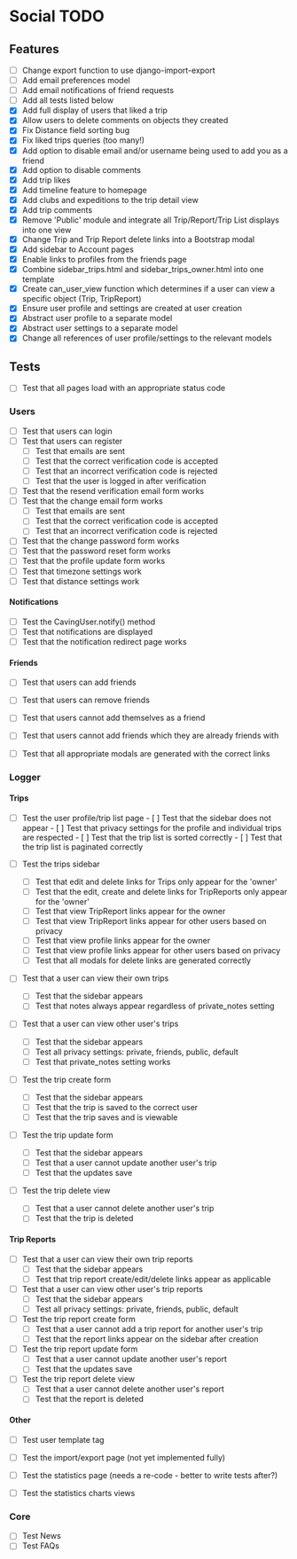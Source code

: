 # Social TODO

## Features
- [ ] Change export function to use django-import-export
- [ ] Add email preferences model
- [ ] Add email notifications of friend requests
- [ ] Add all tests listed below
- [X] Add full display of users that liked a trip
- [X] Allow users to delete comments on objects they created
- [X] Fix Distance field sorting bug
- [X] Fix liked trips queries (too many!)
- [X] Add option to disable email and/or username being used to add you as a friend
- [X] Add option to disable comments
- [X] Add trip likes
- [X] Add timeline feature to homepage
- [X] Add clubs and expeditions to the trip detail view
- [X] Add trip comments
- [X] Remove 'Public' module and integrate all Trip/Report/Trip List displays into one view
- [X] Change Trip and Trip Report delete links into a Bootstrap modal
- [X] Add sidebar to Account pages
- [X] Enable links to profiles from the friends page
- [X] Combine sidebar_trips.html and sidebar_trips_owner.html into one template
- [X] Create can_user_view function which determines if a user can view a specific object (Trip, TripReport)
- [X] Ensure user profile and settings are created at user creation
- [X] Abstract user profile to a separate model
- [X] Abstract user settings to a separate model
- [X] Change all references of user profile/settings to the relevant models

## Tests
- [ ] Test that all pages load with an appropriate status code

### Users
- [ ] Test that users can login
- [ ] Test that users can register
    - [ ] Test that emails are sent
    - [ ] Test that the correct verification code is accepted
    - [ ] Test that an incorrect verification code is rejected
    - [ ] Test that the user is logged in after verification
- [ ] Test that the resend verification email form works
- [ ] Test that the change email form works
    - [ ] Test that emails are sent
    - [ ] Test that the correct verification code is accepted
    - [ ] Test that an incorrect verification code is rejected
- [ ] Test that the change password form works
- [ ] Test that the password reset form works
- [ ] Test that the profile update form works
- [ ] Test that timezone settings work
- [ ] Test that distance settings work

#### Notifications
- [ ] Test the CavingUser.notify() method
- [ ] Test that notifications are displayed
- [ ] Test that the notification redirect page works

#### Friends
- [ ] Test that users can add friends
- [ ] Test that users can remove friends
- [ ] Test that users cannot add themselves as a friend
- [ ] Test that users cannot add friends which they are already friends with
- [ ] Test that all appropriate modals are generated with the correct links


### Logger
#### Trips
- [ ] Test the user profile/trip list page
      - [ ] Test that the sidebar does not appear
      - [ ] Test that privacy settings for the profile and individual trips are respected
      - [ ] Test that the trip list is sorted correctly
      - [ ] Test that the trip list is paginated correctly

- [ ] Test the trips sidebar
    - [ ] Test that edit and delete links for Trips only appear for the 'owner'
    - [ ] Test that the edit, create and delete links for TripReports only appear for the 'owner'
    - [ ] Test that view TripReport links appear for the owner
    - [ ] Test that view TripReport links appear for other users based on privacy
    - [ ] Test that view profile links appear for the owner
    - [ ] Test that view profile links appear for other users based on privacy
    - [ ] Test that all modals for delete links are generated correctly

- [ ] Test that a user can view their own trips
    - [ ] Test that the sidebar appears
    - [ ] Test that notes always appear regardless of private_notes setting

- [ ] Test that a user can view other user's trips
    - [ ] Test that the sidebar appears
    - [ ] Test all privacy settings: private, friends, public, default
    - [ ] Test that private_notes setting works

- [ ] Test the trip create form
    - [ ] Test that the sidebar appears
    - [ ] Test that the trip is saved to the correct user
    - [ ] Test that the trip saves and is viewable

- [ ] Test the trip update form
    - [ ] Test that the sidebar appears
    - [ ] Test that a user cannot update another user's trip
    - [ ] Test that the updates save

- [ ] Test the trip delete view
    - [ ] Test that a user cannot delete another user's trip
    - [ ] Test that the trip is deleted

#### Trip Reports
- [ ] Test that a user can view their own trip reports
    - [ ] Test that the sidebar appears
    - [ ] Test that trip report create/edit/delete links appear as applicable

- [ ] Test that a user can view other user's trip reports
    - [ ] Test that the sidebar appears
    - [ ] Test all privacy settings: private, friends, public, default

- [ ] Test the trip report create form
    - [ ] Test that a user cannot add a trip report for another user's trip
    - [ ] Test that the report links appear on the sidebar after creation

- [ ] Test the trip report update form
    - [ ] Test that a user cannot update another user's report
    - [ ] Test that the updates save

- [ ] Test the trip report delete view
    - [ ] Test that a user cannot delete another user's report
    - [ ] Test that the report is deleted

#### Other
- [ ] Test user template tag
- [ ] Test the import/export page (not yet implemented fully)
- [ ] Test the statistics page (needs a re-code - better to write tests after?)
- [ ] Test the statistics charts views


### Core
- [ ] Test News
- [ ] Test FAQs
